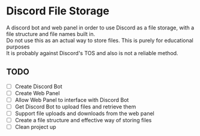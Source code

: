 # Discord File Storage

A discord bot and web panel in order to use Discord as a file storage, with a file structure and file names built in. <br>
Do not use this as an actual way to store files. This is purely for educational purposes <br>
It is probably against Discord's TOS and also is not a reliable method.

## TODO
- [ ] Create Discord Bot
- [ ] Create Web Panel
- [ ] Allow Web Panel to interface with Discord Bot
- [ ] Get Discord Bot to upload files and retrieve them
- [ ] Support file uploads and downloads from the web panel
- [ ] Create a file structure and effective way of storing files
- [ ] Clean project up
